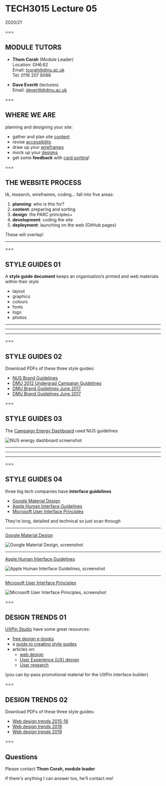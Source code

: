 # TECH3015 Lecture 05

2020/21

===

## MODULE TUTORS

- **Thom Corah** (Module Leader)  
Location: GH6.62  
Email: tcorah@dmu.ac.uk  
Tel: 0116 207 8088

- **Dave Everitt** (lectures)  
Email: deveritt@dmu.ac.uk

===

## WHERE WE ARE

planning and designing your site:

  - gather and plan site [content](https://tech3015.github.io/presents/?lecture-02#/4)
  - revise [accessibility](https://tech3015.github.io/presents/?lecture-03#/2)
  - draw up your [wireframes](https://tech3015.github.io/presents/?lecture-03#/4)
  - mock up your [designs](https://tech3015.github.io/presents/?lecture-04#/3)
  - get some **feedback** with [card sorting](https://tech3015.github.io/presents/?lecture-02#/4/2)!

===

## THE WEBSITE PROCESS

IA, research, wireframes, coding… fall into five areas:

1. **planning**: who is this for?
2. **content**: preparing and sorting
3. **design**: the PARC principles+
4. **development**: coding the site
5. **deployment**: launching on the web (GitHub pages)

These will overlap!

---

<!-- .slide: data-background-image="https://raw.githubusercontent.com/TECH3015/lectures/master/imgs/website-process.png" data-background-size="contain" -->

===

## STYLE GUIDES **01**

A **style guide document** keeps an organisation’s printed and web materials within their style

- layout
- graphics
- colours
- fonts
- logo
- photos

---

<!-- .slide: data-background-image="https://raw.githubusercontent.com/TECH3015/lectures/master/imgs/design/guides/nus-style-guide.png" data-background-size="contain" -->

---

<!-- .slide: data-background-image="https://raw.githubusercontent.com/TECH3015/lectures/master/imgs/design/guides/dmu-ug-campaign-2012.png" data-background-size="contain" -->

---

<!-- .slide: data-background-image="https://raw.githubusercontent.com/TECH3015/lectures/master/imgs/design/guides/dmu-style-guide-2017.png" data-background-size="contain" -->

===

## STYLE GUIDES **02**

Download PDFs of these three style guides:

- [NUS Brand Guidelines](https://raw.githubusercontent.com/TECH3015/lectures/master/pdf/nus-guidelines-oct13.pdf)
- [DMU 2012 Undergrad Campaign Guidelines](https://raw.githubusercontent.com/TECH3015/lectures/master/pdf/ug-2012-campaign-guidelines.pdf)
- [DMU Brand Guidelines June 2017](https://raw.githubusercontent.com/TECH3015/lectures/master/pdf/dmu-brand-guidelines-june-2017.pdf)
- [DMU Brand Guidelines June 2017](https://raw.githubusercontent.com/TECH3015/lectures/master/pdf/dmu-brand-guidelines-june-2017.pdf)

===

<!-- .slide: class="crammed" -->
## STYLE GUIDES **03**

The [Campaign Energy Dashboard](https://switchoff.nus.org.uk/) used NUS guidelines

![NUS energy dashboard screenshot](https://raw.githubusercontent.com/TECH3015/lectures/master/imgs/design/guides/saves-home-screen-oct2019.png)

---

<!-- .slide: data-background-image="https://raw.githubusercontent.com/TECH3015/lectures/master/imgs/design/guides/saves-cambridge-amiresponsive.png" data-background-size="contain" -->

---

<!-- .slide: data-background-image="https://raw.githubusercontent.com/TECH3015/lectures/master/imgs/design/guides/saves-cambridge-bigscreen-amiresponsive.png" data-background-size="contain" -->

---

<!-- .slide: data-background-image="https://raw.githubusercontent.com/TECH3015/lectures/master/imgs/design/guides/saves-home-screen-amiresponsive-nov2017.png" data-background-size="contain" -->

===

## STYLE GUIDES **04**

three big tech companies have **interface guidelines**

- [Google Material Design](https://material.io/design/introduction/)
- [Apple Human Interface Guidelines](https://developer.apple.com/design/human-interface-guidelines/)
- [Microsoft User Interface Principles](https://docs.microsoft.com/en-us/windows/win32/appuistart/-user-interface-principles#the-basic-principles-of-proper-ui)

They’re long, detailed and technical so just scan through

---

<!-- .slide: class="crammed" -->
[Google Material Design](https://material.io/design/introduction/)

![Google Material Design, screenshot](https://raw.githubusercontent.com/TECH3015/lectures/master/imgs/design/guides/google-material-design.png)

---

<!-- .slide: class="crammed" -->
[Apple Human Interface Guidelines](https://developer.apple.com/design/human-interface-guidelines/)

![Apple Human Interface Guidelines, screenshot](https://raw.githubusercontent.com/TECH3015/lectures/master/imgs/design/guides/apple-interface-guidelines.png)

---

<!-- .slide: class="crammed" -->
[Microsoft User Interface Principles](https://docs.microsoft.com/en-us/windows/win32/appuistart/-user-interface-principles)

![Microsoft User Interface Principles, screenshot](https://raw.githubusercontent.com/TECH3015/lectures/master/imgs/design/guides/microsoft-ui-principles.png)

===

<!-- .slide: class="crammed" -->
## DESIGN TRENDS **01**

[UXPin Studio](https://www.uxpin.com/studio/) have some great resources:

- [free design e-books](https://www.uxpin.com/studio/ebooks/)
- a [guide to creating style guides](https://www.uxpin.com/studio/blog/everything-content-styleguides/)
- articles on:
    - [web design](https://www.uxpin.com/studio/blog/category/web-design/)
    - [User Experience (UX) design](https://www.uxpin.com/studio/blog/category/ux-design/)
    - [User research](https://www.uxpin.com/studio/blog/category/user-research/)

(you can by-pass promotional material for the UXPin interface builder)

===

## DESIGN TRENDS **02**

Download PDFs of these three style guides:

- [Web design trends 2015-16](https://raw.githubusercontent.com/TECH3015/lectures/master/pdf/uxpin-web-design-trends-2015-16.pdf)
- [Web design trends 2018](https://raw.githubusercontent.com/TECH3015/lectures/master/pdf/uxpin-web-design-trends-2018.pdf)
- [Web design trends 2019](https://raw.githubusercontent.com/TECH3015/lectures/master/pdf/uxpin-web-design-trends-2019.pdf)

===

## Questions

Please contact **Thom Corah, module leader**

If there's anything I can answer too, he'll contact me!
